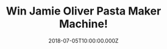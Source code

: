 ---
campaign-uuid: "c-166281c9-7d7c-43e4-ae7b-9501cfc0f460"
type: "Preview"
category: "Gift"
date: "2018-07-05T10:00:00.000Z"
end-date: "2018-08-05T23:59:00.000Z"
disable-form: false
is_promoted: false
has_entry_page: true
title: "Win Jamie Oliver Pasta Maker Machine!"
competition-description: "<p>Calling all pasta lovers, we have the perfect gift for\
  \ YOU! The pasta maker machine from one of the best chefs in the world Jamie Oliver!</p>\r\
  \n<p>If you want to get the taste of Italy in your own kitchen… click below to know\
  \ how!</p>"
hero-header: "Win Jamie Oliver Pasta Maker Machine!"
terms-confirmation: "N/A"
banner-img: "https://assets.expresslyapp.com/asset-6074c25f-b030-41d8-9f04-f32b53121311.jpg"
logo-left-href: "http://aaa.nme.com"
logo-left-image: "https://assets.expresslyapp.com/asset-a0fcfbf8-1074-4c85-bcf5-7d3bb9edc0b9.jpg"
logo-left-title: "nme aaa"
bg-image-hero: "https://assets.expresslyapp.com/asset-2b816b96-f9f4-4092-b6b2-6505a05bd65e.jpg"
bg-image-first: "https://assets.expresslyapp.com/asset-ee734826-a6ed-44d7-b5c0-b3777bf3b2d5.jpg"
section1-content: "<p>With the luxury pasta maker from Jamie Oliver you can quickly\
  \ and easily make various types of homemade pasta like spaghetti, tagliatelle or\
  \ lasagne.</p>\r\n<p>The Pasta Maker comes with table attachment to easily attach\
  \ the machine to your kitchen or table. With the practical crank handle, you can\
  \ easily control the process of Pasta making</p>\r\n<p>Get ready to create your\
  \ best pasta ever with the Pasta Maker Machine from Jamie Oliver! Enter the form\
  \ below and it could be yours!</p>\r\n<p>Good luck!</p>"
entry-title: "Win Jamie Oliver Pasta Maker Machine!"
entry-content: "Enter the draw to win Jamie Oliver Pasta Maker Machine and enjoy quick\
  \ and fresh pasta by completing the form below before 23:59 on 5th of August 2018."
has-winner: false
prize-description: "Jamie Oliver Pasta Maker Machine."
special-conditions: "Multiple entries are allowed up to one every day."
---